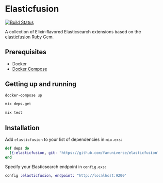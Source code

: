 # Elasticfusion

[![Build Status](https://travis-ci.org/fanuniverse/elasticfusion.svg?branch=master)](https://travis-ci.org/fanuniverse/elasticfusion)

A collection of Elixir-flavored Elasticsearch extensions based on the
[elasticfusion](https://github.com/little-bobby-tables/elasticfusion) Ruby Gem.

## Prerequisites

* Docker
* [Docker Compose](https://docs.docker.com/compose/install/)

## Getting up and running

```bash
docker-compose up

mix deps.get

mix test
```

## Installation

Add `elasticfusion` to your list of dependencies in `mix.exs`:

```elixir
def deps do
  [{:elasticfusion, git: "https://github.com/fanuniverse/elasticfusion"}]
end
```

Specify your Elasticsearch endpoint in `config.exs`:

```elixir
config :elasticfusion, endpoint: "http://localhost:9200"
```
